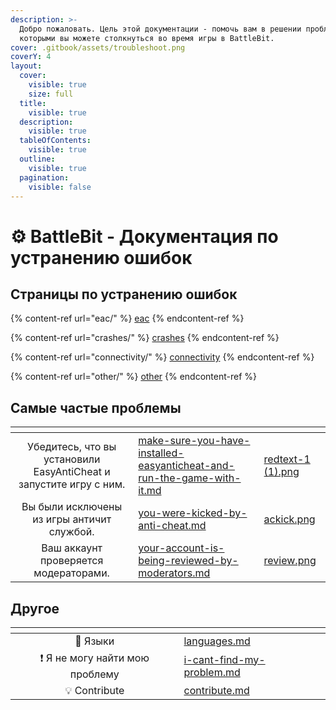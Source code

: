 ```yaml
---
description: >-
  Добро пожаловать. Цель этой документации - помочь вам в решении проблем, с
  которыми вы можете столкнуться во время игры в BattleBit.
cover: .gitbook/assets/troubleshoot.png
coverY: 4
layout:
  cover:
    visible: true
    size: full
  title:
    visible: true
  description:
    visible: true
  tableOfContents:
    visible: true
  outline:
    visible: true
  pagination:
    visible: false
---
```


# ⚙ BattleBit - Документация по устранению ошибок

## Страницы по устранению ошибок

{% content-ref url="eac/" %}
[eac](eac/)
{% endcontent-ref %}

{% content-ref url="crashes/" %}
[crashes](crashes/)
{% endcontent-ref %}

{% content-ref url="connectivity/" %}
[connectivity](connectivity/)
{% endcontent-ref %}

{% content-ref url="other/" %}
[other](other/)
{% endcontent-ref %}

## Самые частые проблемы 

<table data-column-title-hidden data-view="cards" data-full-width="false"><thead><tr><th align="center"></th><th data-hidden data-card-target data-type="content-ref"></th><th data-hidden data-card-cover data-type="files"></th></tr></thead><tbody><tr><td align="center">Убедитесь, что вы установили EasyAntiCheat и запустите игру с ним.</td><td><a href="eac/make-sure-you-have-installed-easyanticheat-and-run-the-game-with-it.md">make-sure-you-have-installed-easyanticheat-and-run-the-game-with-it.md</a></td><td><a href=".gitbook/assets/redtext.png">redtext-1 (1).png</a></td></tr><tr><td align="center">Вы были исключены из игры античит службой.</td><td><a href="eac/you-were-kicked-by-anti-cheat.md">you-were-kicked-by-anti-cheat.md</a></td><td><a href=".gitbook/assets/ackick.png">ackick.png</a></td></tr><tr><td align="center">Ваш аккаунт проверяется модераторами.</td><td><a href="other/your-account-is-being-reviewed-by-moderators.md">your-account-is-being-reviewed-by-moderators.md</a></td><td><a href=".gitbook/assets/review.png">review.png</a></td></tr></tbody></table>

## Другое

<table data-view="cards"><thead><tr><th align="center"></th><th data-hidden data-card-target data-type="content-ref"></th></tr></thead><tbody><tr><td align="center">💬 Языки</td><td><a href="languages.md">languages.md</a></td></tr><tr><td align="center">❗ Я не могу найти мою проблему</td><td><a href="i-cant-find-my-problem.md">i-cant-find-my-problem.md</a></td></tr><tr><td align="center">💡 Contribute</td><td><a href="contribute.md">contribute.md</a></td></tr></tbody></table>